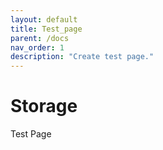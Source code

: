 ```yaml
---
layout: default
title: Test_page
parent: /docs
nav_order: 1
description: "Create test page."
---
```


# Storage

Test Page
